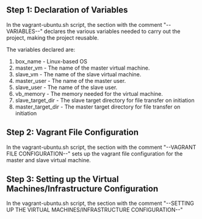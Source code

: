 <h2>Step 1: Declaration of Variables</h2>
<p>In the vagrant-ubuntu.sh script, the section with the comment "--VARIABLES--" declares the various variables needed to carry out the project, making the project reusable.</p>
<p>The variables declared are:
<ol>
  <li>box_name - Linux-based OS</li>
  <li>master_vm - The name of the master virtual machine.</li>
  <li>slave_vm - The name of the slave virtual machine.</li>
  <li>master_user - The name of the master user.</li>
  <li>slave_user - The name of the slave user.</li>
  <li>vb_memory - The memory needed for the virtual machine.</li>
  <li>slave_target_dir - The slave target directory for file transfer on initiation</li>
  <li>master_target_dir - The master target directory for file transfer on initiation</li>
</ol>
</p>

<h2>Step 2: Vagrant File Configuration</h2>
<p>In the vagrant-ubuntu.sh script, the section with the comment "--VAGRANT FILE CONFIGURATION--" sets up the vagrant file configuration for the master and slave virtual machine.</p>

<h2>Step 3: Setting up the Virtual Machines/Infrastructure Configuration</h2>
<p>In the vagrant-ubuntu.sh script, the section with the comment "--SETTING UP THE VIRTUAL MACHINES/INFRASTRUCTURE CONFIGURATION--" </p>

